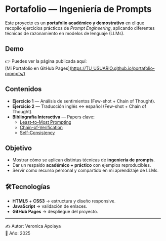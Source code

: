 # Portafolio — Ingeniería de Prompts

Este proyecto es un **portafolio académico y demostrativo** en el que recopilo ejercicios prácticos de *Prompt Engineering*, aplicando diferentes técnicas de razonamiento en modelos de lenguaje (LLMs).  

## Demo
👉 Puedes ver la página publicada aquí:  
[Mi Portafolio en GitHub Pages][(https://TU_USUARIO.github.io/portafolio-prompts/)](http://127.0.0.1:5500/Portafolio%20Ingenier%C3%ADa%20de%20Prompts/ejercicio2.html)

## Contenidos

- **Ejercicio 1** — Análisis de sentimientos (Few-shot + Chain of Thought).  
- **Ejercicio 2** — Traducción inglés ↔ español (Few-shot + Chain of Thought).  
- **Bibliografía Interactiva** — Papers clave:
  - [Least-to-Most Prompting](https://arxiv.org/abs/2205.10625)  
  - [Chain-of-Verification](https://arxiv.org/abs/2309.11495)  
  - [Self-Consistency](https://arxiv.org/abs/2203.11171)  

## Objetivo

- Mostrar cómo se aplican distintas técnicas de **ingeniería de prompts**.  
- Dar un respaldo **académico + práctico** con ejemplos reproducibles.  
- Servir como recurso personal y compartido en mi aprendizaje de LLMs.  

## 🛠Tecnologías

- **HTML5** + **CSS3** → estructura y diseño responsive.  
- **JavaScript** → validación de enlaces.  
- **GitHub Pages** → despliegue del proyecto.  

---

✍️ Autor: Veronica Apolaya  
📅 Año: 2025  
